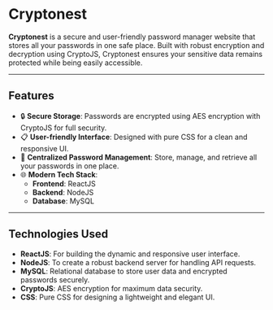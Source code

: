 # Cryptonest

**Cryptonest** is a secure and user-friendly password manager website that stores all your passwords in one safe place. Built with robust encryption and decryption using CryptoJS, Cryptonest ensures your sensitive data remains protected while being easily accessible.

---

## Features

- 🔒 **Secure Storage**: Passwords are encrypted using AES encryption with CryptoJS for full security.
- 📋 **User-friendly Interface**: Designed with pure CSS for a clean and responsive UI.
- 📂 **Centralized Password Management**: Store, manage, and retrieve all your passwords in one place.
- 🌐 **Modern Tech Stack**:
  - **Frontend**: ReactJS
  - **Backend**: NodeJS 
  - **Database**: MySQL

---

## Technologies Used

- **ReactJS**: For building the dynamic and responsive user interface.
- **NodeJS**: To create a robust backend server for handling API requests.
- **MySQL**: Relational database to store user data and encrypted passwords securely.
- **CryptoJS**: AES encryption for maximum data security.
- **CSS**: Pure CSS for designing a lightweight and elegant UI.


